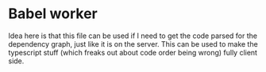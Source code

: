 # Babel worker

Idea here is that this file can be used if I need to get the code parsed for the dependency graph,
just like it is on the server.
This can be used to make the typescript stuff (which freaks out about code order being wrong)
fully client side.
